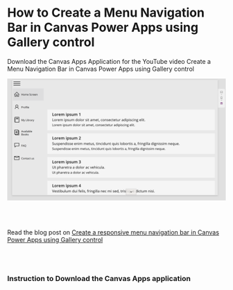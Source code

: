 # How to Create a Menu Navigation Bar in Canvas Power Apps using Gallery control

Download the Canvas Apps Application for the YouTube video Create a Menu Navigation Bar in Canvas Power Apps using Gallery control

![](/menu%20bar.png)

<br>
<br>

Read the blog post on [Create a responsive menu navigation bar in Canvas Power Apps using Gallery control](https://techcommunity.microsoft.com/t5/educator-developer-blog/create-a-responsive-menu-navigation-bar-in-canvas-power-apps/ba-p/3796871)

<br> 
<br>

### Instruction to Download the Canvas Apps application 

